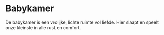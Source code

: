 # Babykamer

De babykamer is een vrolijke, lichte ruimte vol liefde. Hier slaapt en speelt onze kleinste in alle rust en comfort.
